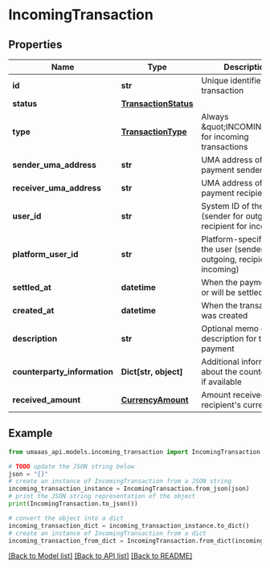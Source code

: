 # IncomingTransaction


## Properties

Name | Type | Description | Notes
------------ | ------------- | ------------- | -------------
**id** | **str** | Unique identifier for the transaction | 
**status** | [**TransactionStatus**](TransactionStatus.md) |  | 
**type** | [**TransactionType**](TransactionType.md) | Always \&quot;INCOMING\&quot; for incoming transactions | 
**sender_uma_address** | **str** | UMA address of the payment sender | 
**receiver_uma_address** | **str** | UMA address of the payment recipient | 
**user_id** | **str** | System ID of the user (sender for outgoing, recipient for incoming) | 
**platform_user_id** | **str** | Platform-specific ID of the user (sender for outgoing, recipient for incoming) | 
**settled_at** | **datetime** | When the payment was or will be settled | [optional] 
**created_at** | **datetime** | When the transaction was created | [optional] 
**description** | **str** | Optional memo or description for the payment | [optional] 
**counterparty_information** | **Dict[str, object]** | Additional information about the counterparty, if available | [optional] 
**received_amount** | [**CurrencyAmount**](CurrencyAmount.md) | Amount received in the recipient&#39;s currency | 

## Example

```python
from umaaas_api.models.incoming_transaction import IncomingTransaction

# TODO update the JSON string below
json = "{}"
# create an instance of IncomingTransaction from a JSON string
incoming_transaction_instance = IncomingTransaction.from_json(json)
# print the JSON string representation of the object
print(IncomingTransaction.to_json())

# convert the object into a dict
incoming_transaction_dict = incoming_transaction_instance.to_dict()
# create an instance of IncomingTransaction from a dict
incoming_transaction_from_dict = IncomingTransaction.from_dict(incoming_transaction_dict)
```
[[Back to Model list]](../README.md#documentation-for-models) [[Back to API list]](../README.md#documentation-for-api-endpoints) [[Back to README]](../README.md)


